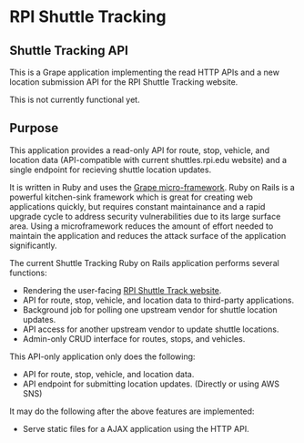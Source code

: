 # RPI Shuttle Tracking
## Shuttle Tracking API

This is a Grape application implementing the read HTTP APIs and a new location submission API for the RPI Shuttle Tracking website.

This is not currently functional yet.

## Purpose

This application provides a read-only API for route, stop, vehicle, and location data (API-compatible with current shuttles.rpi.edu website) and a single endpoint for recieving shuttle location updates.

It is written in Ruby and uses the [Grape micro-framework](https://github.com/intridea/grape).  Ruby on Rails is a powerful kitchen-sink framework which is great for creating web applications quickly, but requires constant maintainance and a rapid upgrade cycle to address security vulnerabilities due to its large surface area.  Using a microframework reduces the amount of effort needed to maintain the application and reduces the attack surface of the application significantly.

The current Shuttle Tracking Ruby on Rails application performs several functions:

* Rendering the user-facing [RPI Shuttle Track website](http://shuttles.rpi.edu).
* API for route, stop, vehicle, and location data to third-party applications.
* Background job for polling one upstream vendor for shuttle location updates.
* API access for another upstream vendor to update shuttle locations.
* Admin-only CRUD interface for routes, stops, and vehicles.

This API-only application only does the following:

* API for route, stop, vehicle, and location data.
* API endpoint for submitting location updates.  (Directly or using AWS SNS)

It may do the following after the above features are implemented:

* Serve static files for a AJAX application using the HTTP API.